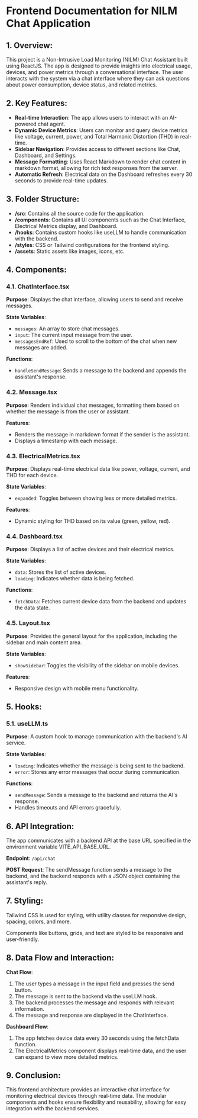 # Frontend Documentation for NILM Chat Application

## 1. Overview:
This project is a Non-Intrusive Load Monitoring (NILM) Chat Assistant built using ReactJS. The app is designed to provide insights into electrical usage, devices, and power metrics through a conversational interface. The user interacts with the system via a chat interface where they can ask questions about power consumption, device status, and related metrics.

## 2. Key Features:
- **Real-time Interaction**: The app allows users to interact with an AI-powered chat agent.
- **Dynamic Device Metrics**: Users can monitor and query device metrics like voltage, current, power, and Total Harmonic Distortion (THD) in real-time.
- **Sidebar Navigation**: Provides access to different sections like Chat, Dashboard, and Settings.
- **Message Formatting**: Uses React Markdown to render chat content in markdown format, allowing for rich text responses from the server.
- **Automatic Refresh**: Electrical data on the Dashboard refreshes every 30 seconds to provide real-time updates.

## 3. Folder Structure:
- **/src**: Contains all the source code for the application.
- **/components**: Contains all UI components such as the Chat Interface, Electrical Metrics display, and Dashboard.
- **/hooks**: Contains custom hooks like useLLM to handle communication with the backend.
- **/styles**: CSS or Tailwind configurations for the frontend styling.
- **/assets**: Static assets like images, icons, etc.

## 4. Components:

### 4.1. ChatInterface.tsx
**Purpose**: Displays the chat interface, allowing users to send and receive messages.

**State Variables**:
- `messages`: An array to store chat messages.
- `input`: The current input message from the user.
- `messagesEndRef`: Used to scroll to the bottom of the chat when new messages are added.

**Functions**:
- `handleSendMessage`: Sends a message to the backend and appends the assistant's response.

### 4.2. Message.tsx
**Purpose**: Renders individual chat messages, formatting them based on whether the message is from the user or assistant.

**Features**:
- Renders the message in markdown format if the sender is the assistant.
- Displays a timestamp with each message.

### 4.3. ElectricalMetrics.tsx
**Purpose**: Displays real-time electrical data like power, voltage, current, and THD for each device.

**State Variables**:
- `expanded`: Toggles between showing less or more detailed metrics.

**Features**:
- Dynamic styling for THD based on its value (green, yellow, red).

### 4.4. Dashboard.tsx
**Purpose**: Displays a list of active devices and their electrical metrics.

**State Variables**:
- `data`: Stores the list of active devices.
- `loading`: Indicates whether data is being fetched.

**Functions**:
- `fetchData`: Fetches current device data from the backend and updates the data state.

### 4.5. Layout.tsx
**Purpose**: Provides the general layout for the application, including the sidebar and main content area.

**State Variables**:
- `showSidebar`: Toggles the visibility of the sidebar on mobile devices.

**Features**:
- Responsive design with mobile menu functionality.

## 5. Hooks:

### 5.1. useLLM.ts
**Purpose**: A custom hook to manage communication with the backend's AI service.

**State Variables**:
- `loading`: Indicates whether the message is being sent to the backend.
- `error`: Stores any error messages that occur during communication.

**Functions**:
- `sendMessage`: Sends a message to the backend and returns the AI's response.
- Handles timeouts and API errors gracefully.

## 6. API Integration:
The app communicates with a backend API at the base URL specified in the environment variable VITE_API_BASE_URL.

**Endpoint**: `/api/chat`

**POST Request**: The sendMessage function sends a message to the backend, and the backend responds with a JSON object containing the assistant's reply.

## 7. Styling:
Tailwind CSS is used for styling, with utility classes for responsive design, spacing, colors, and more.

Components like buttons, grids, and text are styled to be responsive and user-friendly.

## 8. Data Flow and Interaction:

**Chat Flow**:
1. The user types a message in the input field and presses the send button.
2. The message is sent to the backend via the useLLM hook.
3. The backend processes the message and responds with relevant information.
4. The message and response are displayed in the ChatInterface.

**Dashboard Flow**:
1. The app fetches device data every 30 seconds using the fetchData function.
2. The ElectricalMetrics component displays real-time data, and the user can expand to view more detailed metrics.

## 9. Conclusion:
This frontend architecture provides an interactive chat interface for monitoring electrical devices through real-time data. The modular components and hooks ensure flexibility and reusability, allowing for easy integration with the backend services.